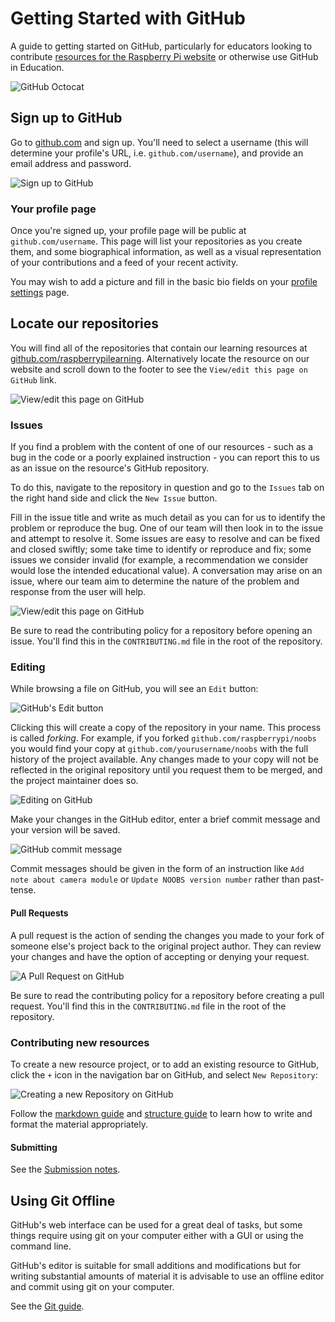 # Getting Started with GitHub

A guide to getting started on GitHub, particularly for educators looking to contribute [resources for the Raspberry Pi website](http://www.raspberrypi.org/resources/) or otherwise use GitHub in Education.

![GitHub Octocat](images/octocat.jpg)

## Sign up to GitHub

Go to [github.com](https://github.com/) and sign up. You'll need to select a username (this will determine your profile's URL, i.e. `github.com/username`), and provide an email address and password.

![Sign up to GitHub](images/github-signup.png)

### Your profile page

Once you're signed up, your profile page will be public at `github.com/username`. This page will list your repositories as you create them, and some biographical information, as well as a visual representation of your contributions and a feed of your recent activity.

You may wish to add a picture and fill in the basic bio fields on your [profile settings](https://github.com/settings/profile) page.

## Locate our repositories

You will find all of the repositories that contain our learning resources at [github.com/raspberrypilearning](https://github.com/raspberrypilearning). Alternatively locate the resource on our website and scroll down to the footer to see the `View/edit this page on GitHub` link.

![View/edit this page on GitHub](images/view-edit-on-github.png)

### Issues

If you find a problem with the content of one of our resources - such as a bug in the code or a poorly explained instruction - you can report this to us as an issue on the resource's GitHub repository.

To do this, navigate to the repository in question and go to the `Issues` tab on the right hand side and click the `New Issue` button.

Fill in the issue title and write as much detail as you can for us to identify the problem or reproduce the bug. One of our team will then look in to the issue and attempt to resolve it. Some issues are easy to resolve and can be fixed and closed swiftly; some take time to identify or reproduce and fix; some issues we consider invalid (for example, a recommendation we consider would lose the intended educational value). A conversation may arise on an issue, where our team aim to determine the nature of the problem and response from the user will help.

![View/edit this page on GitHub](images/github-issue.png)

Be sure to read the contributing policy for a repository before opening an issue. You'll find this in the `CONTRIBUTING.md` file in the root of the repository.

### Editing

While browsing a file on GitHub, you will see an `Edit` button:

![GitHub's Edit button](images/github-edit.png)

Clicking this will create a copy of the repository in your name. This process is called *forking*. For example, if you forked `github.com/raspberrypi/noobs` you would find your copy at `github.com/yourusername/noobs` with the full history of the project available. Any changes made to your copy will not be reflected in the original repository until you request them to be merged, and the project maintainer does so.

![Editing on GitHub](images/github-editing.png)

Make your changes in the GitHub editor, enter a brief commit message and your version will be saved.

![GitHub commit message](images/github-commit.png)

Commit messages should be given in the form of an instruction like `Add note about camera module` or `Update NOOBS version number` rather than past-tense.

#### Pull Requests

A pull request is the action of sending the changes you made to your fork of someone else's project back to the original project author. They can review your changes and have the option of accepting or denying your request.

![A Pull Request on GitHub](images/github-pull-request.png)

Be sure to read the contributing policy for a repository before creating a pull request. You'll find this in the `CONTRIBUTING.md` file in the root of the repository.

### Contributing new resources

To create a new resource project, or to add an existing resource to GitHub, click the `+` icon in the navigation bar on GitHub, and select `New Repository`:

![Creating a new Repository on GitHub](images/github-new-repo.png)

Follow the [markdown guide](markdown-guide.md) and [structure guide](structure-guide.md) to learn how to write and format the material appropriately.

#### Submitting

See the [Submission notes](README.md#submissions).

## Using Git Offline

GitHub's web interface can be used for a great deal of tasks, but some things require using git on your computer either with a GUI or using the command line.

GitHub's editor is suitable for small additions and modifications but for writing substantial amounts of material it is advisable to use an offline editor and commit using git on your computer.

See the [Git guide](git-guide.md).
